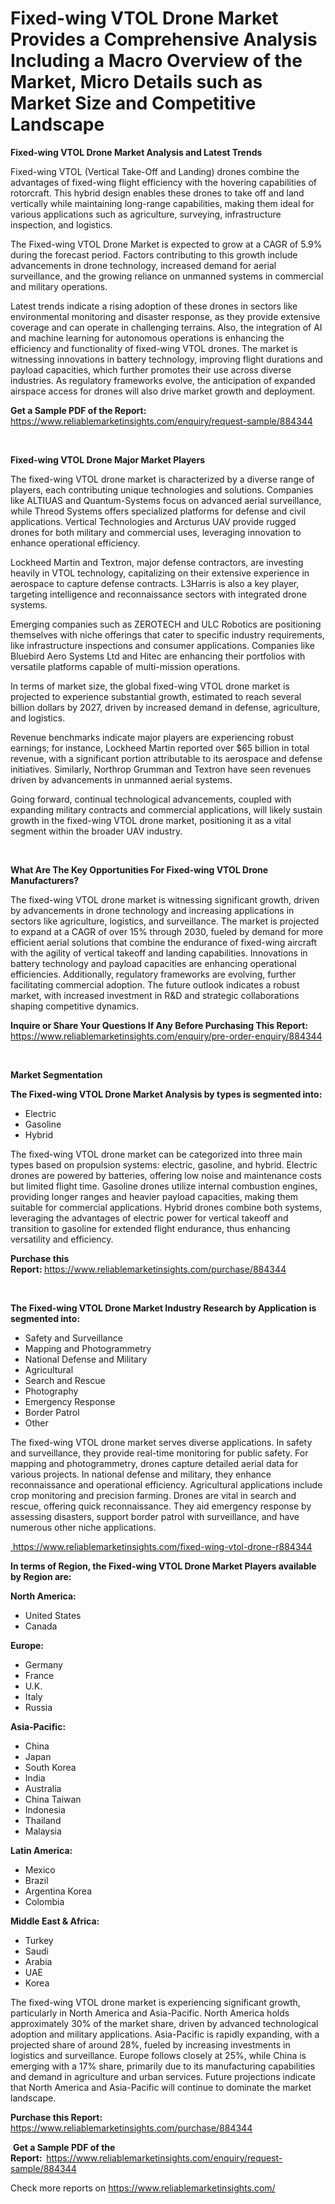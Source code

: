 <p><h1>Fixed-wing VTOL Drone Market Provides a Comprehensive Analysis Including a Macro Overview of the Market, Micro Details such as Market Size and Competitive Landscape</h1></p><p><strong>Fixed-wing VTOL Drone Market Analysis and Latest Trends</strong></p>
<p><p>Fixed-wing VTOL (Vertical Take-Off and Landing) drones combine the advantages of fixed-wing flight efficiency with the hovering capabilities of rotorcraft. This hybrid design enables these drones to take off and land vertically while maintaining long-range capabilities, making them ideal for various applications such as agriculture, surveying, infrastructure inspection, and logistics.</p><p>The Fixed-wing VTOL Drone Market is expected to grow at a CAGR of 5.9% during the forecast period. Factors contributing to this growth include advancements in drone technology, increased demand for aerial surveillance, and the growing reliance on unmanned systems in commercial and military operations. </p><p>Latest trends indicate a rising adoption of these drones in sectors like environmental monitoring and disaster response, as they provide extensive coverage and can operate in challenging terrains. Also, the integration of AI and machine learning for autonomous operations is enhancing the efficiency and functionality of fixed-wing VTOL drones. The market is witnessing innovations in battery technology, improving flight durations and payload capacities, which further promotes their use across diverse industries. As regulatory frameworks evolve, the anticipation of expanded airspace access for drones will also drive market growth and deployment.</p></p>
<p><strong>Get a Sample PDF of the Report:&nbsp;</strong> <a href="https://www.reliablemarketinsights.com/enquiry/request-sample/884344?utm_campaign=2738&utm_medium=2&utm_source=Github&utm_content=ia&utm_term=25022025&utm_id=fixed-wing-vtol-drone">https://www.reliablemarketinsights.com/enquiry/request-sample/884344</a></p>
<p>&nbsp;</p>
<p><strong>Fixed-wing VTOL Drone Major Market Players</strong></p>
<p><p>The fixed-wing VTOL drone market is characterized by a diverse range of players, each contributing unique technologies and solutions. Companies like ALTIUAS and Quantum-Systems focus on advanced aerial surveillance, while Threod Systems offers specialized platforms for defense and civil applications. Vertical Technologies and Arcturus UAV provide rugged drones for both military and commercial uses, leveraging innovation to enhance operational efficiency.</p><p>Lockheed Martin and Textron, major defense contractors, are investing heavily in VTOL technology, capitalizing on their extensive experience in aerospace to capture defense contracts. L3Harris is also a key player, targeting intelligence and reconnaissance sectors with integrated drone systems.</p><p>Emerging companies such as ZEROTECH and ULC Robotics are positioning themselves with niche offerings that cater to specific industry requirements, like infrastructure inspections and consumer applications. Companies like Bluebird Aero Systems Ltd and Hitec are enhancing their portfolios with versatile platforms capable of multi-mission operations.</p><p>In terms of market size, the global fixed-wing VTOL drone market is projected to experience substantial growth, estimated to reach several billion dollars by 2027, driven by increased demand in defense, agriculture, and logistics. </p><p>Revenue benchmarks indicate major players are experiencing robust earnings; for instance, Lockheed Martin reported over $65 billion in total revenue, with a significant portion attributable to its aerospace and defense initiatives. Similarly, Northrop Grumman and Textron have seen revenues driven by advancements in unmanned aerial systems.</p><p>Going forward, continual technological advancements, coupled with expanding military contracts and commercial applications, will likely sustain growth in the fixed-wing VTOL drone market, positioning it as a vital segment within the broader UAV industry.</p></p>
<p>&nbsp;</p>
<p><strong>What Are The Key Opportunities For Fixed-wing VTOL Drone Manufacturers?</strong></p>
<p><p>The fixed-wing VTOL drone market is witnessing significant growth, driven by advancements in drone technology and increasing applications in sectors like agriculture, logistics, and surveillance. The market is projected to expand at a CAGR of over 15% through 2030, fueled by demand for more efficient aerial solutions that combine the endurance of fixed-wing aircraft with the agility of vertical takeoff and landing capabilities. Innovations in battery technology and payload capacities are enhancing operational efficiencies. Additionally, regulatory frameworks are evolving, further facilitating commercial adoption. The future outlook indicates a robust market, with increased investment in R&D and strategic collaborations shaping competitive dynamics.</p></p>
<p><strong>Inquire or Share Your Questions If Any Before Purchasing This Report:</strong> <a href="https://www.reliablemarketinsights.com/enquiry/pre-order-enquiry/884344?utm_campaign=2738&utm_medium=2&utm_source=Github&utm_content=ia&utm_term=25022025&utm_id=fixed-wing-vtol-drone">https://www.reliablemarketinsights.com/enquiry/pre-order-enquiry/884344</a></p>
<p>&nbsp;</p>
<p><strong>Market Segmentation</strong></p>
<p><strong>The Fixed-wing VTOL Drone Market Analysis by types is segmented into:</strong></p>
<p><ul><li>Electric</li><li>Gasoline</li><li>Hybrid</li></ul></p>
<p><p>The fixed-wing VTOL drone market can be categorized into three main types based on propulsion systems: electric, gasoline, and hybrid. Electric drones are powered by batteries, offering low noise and maintenance costs but limited flight time. Gasoline drones utilize internal combustion engines, providing longer ranges and heavier payload capacities, making them suitable for commercial applications. Hybrid drones combine both systems, leveraging the advantages of electric power for vertical takeoff and transition to gasoline for extended flight endurance, thus enhancing versatility and efficiency.</p></p>
<p><strong>Purchase this Report:&nbsp;</strong><a href="https://www.reliablemarketinsights.com/purchase/884344?utm_campaign=2738&utm_medium=2&utm_source=Github&utm_content=ia&utm_term=25022025&utm_id=fixed-wing-vtol-drone">https://www.reliablemarketinsights.com/purchase/884344</a></p>
<p>&nbsp;</p>
<p><strong>The Fixed-wing VTOL Drone Market Industry Research by Application is segmented into:</strong></p>
<p><ul><li>Safety and Surveillance</li><li>Mapping and Photogrammetry</li><li>National Defense and Military</li><li>Agricultural</li><li>Search and Rescue</li><li>Photography</li><li>Emergency Response</li><li>Border Patrol</li><li>Other</li></ul></p>
<p><p>The fixed-wing VTOL drone market serves diverse applications. In safety and surveillance, they provide real-time monitoring for public safety. For mapping and photogrammetry, drones capture detailed aerial data for various projects. In national defense and military, they enhance reconnaissance and operational efficiency. Agricultural applications include crop monitoring and precision farming. Drones are vital in search and rescue, offering quick reconnaissance. They aid emergency response by assessing disasters, support border patrol with surveillance, and have numerous other niche applications.</p></p>
<p><a href="https://www.reliablemarketinsights.com/fixed-wing-vtol-drone-r884344?utm_campaign=2738&utm_medium=2&utm_source=Github&utm_content=ia&utm_term=25022025&utm_id=fixed-wing-vtol-drone">&nbsp;https://www.reliablemarketinsights.com/fixed-wing-vtol-drone-r884344</a></p>
<p><strong>In terms of Region, the Fixed-wing VTOL Drone Market Players available by Region are:</strong></p>
<p>
    <p> <strong> North America: </strong>
        <ul>
            <li>United States</li>
            <li>Canada</li>
        </ul>
        </p> 
    <p> <strong> Europe: </strong>
        <ul>
            <li>Germany</li>
            <li>France</li>
            <li>U.K.</li>
            <li>Italy</li>
            <li>Russia</li>
        </ul>
        </p> 
    <p> <strong> Asia-Pacific: </strong>
        <ul>
            <li>China</li>
            <li>Japan</li>
            <li>South Korea</li>
            <li>India</li>
            <li>Australia</li>
            <li>China Taiwan</li>
            <li>Indonesia</li>
            <li>Thailand</li>
            <li>Malaysia</li>
        </ul>
        </p> 
    <p> <strong> Latin America: </strong>
        <ul>
            <li>Mexico</li>
            <li>Brazil</li>
            <li>Argentina Korea</li>
            <li>Colombia</li>
        </ul>
        </p> 
    <p> <strong> Middle East & Africa: </strong>
        <ul>
            <li>Turkey</li>
            <li>Saudi</li>
            <li>Arabia</li>
            <li>UAE</li>
            <li>Korea</li>
        </ul>
    </p>
    </p>
<p><p>The fixed-wing VTOL drone market is experiencing significant growth, particularly in North America and Asia-Pacific. North America holds approximately 30% of the market share, driven by advanced technological adoption and military applications. Asia-Pacific is rapidly expanding, with a projected share of around 28%, fueled by increasing investments in logistics and surveillance. Europe follows closely at 25%, while China is emerging with a 17% share, primarily due to its manufacturing capabilities and demand in agriculture and urban services. Future projections indicate that North America and Asia-Pacific will continue to dominate the market landscape.</p></p>
<p><strong>Purchase this Report: </strong><a href="https://www.reliablemarketinsights.com/purchase/884344?utm_campaign=2738&utm_medium=2&utm_source=Github&utm_content=ia&utm_term=25022025&utm_id=fixed-wing-vtol-drone">https://www.reliablemarketinsights.com/purchase/884344</a></p>
<p>&nbsp;<strong>Get a Sample PDF of the Report:&nbsp;&nbsp;</strong><a href="https://www.reliablemarketinsights.com/enquiry/request-sample/884344?utm_campaign=2738&utm_medium=2&utm_source=Github&utm_content=ia&utm_term=25022025&utm_id=fixed-wing-vtol-drone">https://www.reliablemarketinsights.com/enquiry/request-sample/884344</a></p>
<p><strong></strong></p>
<p>Check more reports on <a href="https://www.reliablemarketinsights.com/?utm_campaign=2738&utm_medium=2&utm_source=Github&utm_content=ia&utm_term=25022025&utm_id=fixed-wing-vtol-drone">https://www.reliablemarketinsights.com/</a></p>